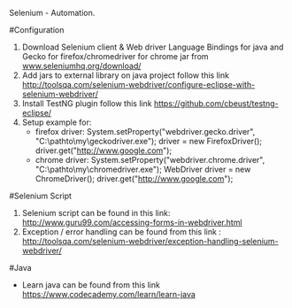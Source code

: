 Selenium - Automation. 

#Configuration
1. Download Selenium client & Web driver Language Bindings for java and Gecko for firefox/chromedriver for chrome jar from www.seleniumhq.org/download/
2. Add jars to external library on java project follow this link http://toolsqa.com/selenium-webdriver/configure-eclipse-with-selenium-webdriver/
3. Install TestNG plugin follow this link https://github.com/cbeust/testng-eclipse/
4. Setup example for:
   - firefox driver:
     System.setProperty("webdriver.gecko.driver", "C:\\pathto\\my\\geckodriver.exe");
     driver = new FirefoxDriver();
     driver.get("http://www.google.com");
   - chrome driver:
     System.setProperty("webdriver.chrome.driver", "C:\\pathto\\my\\chromedriver.exe");
     WebDriver driver = new ChromeDriver();
     driver.get("http://www.google.com");

#Selenium Script 

1. Selenium script can be found in this link: http://www.guru99.com/accessing-forms-in-webdriver.html
2. Exception / error handling can be found from this link : http://toolsqa.com/selenium-webdriver/exception-handling-selenium-webdriver/

#Java 

- Learn java can be found from this link https://www.codecademy.com/learn/learn-java

